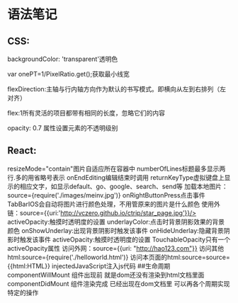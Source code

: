 # 语法笔记

## CSS:
  backgroundColor: 'transparent'透明色

  var onePT=1/PixelRatio.get();获取最小线宽

  flexDirection:主轴与行内轴方向作为默认的书写模式。即横向从左到右排列（左对齐）

  flex:1所有灵活的项目都带有相同的长度，忽略它们的内容
  
  opacity: 0.7 属性设置元素的不透明级别

## React:
resizeMode="contain"图片自适应所在容器中
numberOfLines标题最多显示两行.多的用省略号表示
onEndEditing编辑结束时调用
returnKeyType虚拟键盘上显示的相应文字，如显示default、go、google、search、send等
加载本地图片：source={require('./images/meinv.jpg')}
onRightButtonPress点击事件
TabBarIOS会自动将图片进行颜色处理，不用管原来的图片是什么颜色
使用外链：source={{uri:'http://vczero.github.io/ctrip/star_page.jpg'}}/>
activeOpacity:触摸时透明度的设置
underlayColor:点击时背景阴影效果的背景颜色
onShowUnderlay:出现背景阴影时触发该事件
onHideUnderlay:隐藏背景阴影时触发该事件
activeOpacity:触摸时透明度的设置
TouchableOpacity只有一个activeOpacity属性
访问外网：source={{uri: "http://hao123.com"}}
访问其他html:source={require('./helloworld.html')}
访问本页面的html:source=source={{html:HTML}}
injectedJavaScript注入js代码
##生命周期
componentWillMount 组件出现前 就是dom还没有渲染到html文档里面
componentDidMount 组件渲染完成 已经出现在dom文档里
可以再各个周期实现特定的操作
